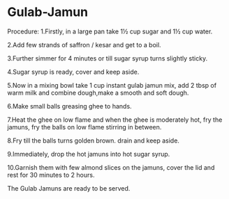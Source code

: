 # Gulab-Jamun
Procedure: 1.Firstly, in a large pan take 1½ cup sugar and 1½ cup water.

2.Add few strands of saffron / kesar and get to a boil.

3.Further simmer for 4 minutes or till sugar syrup turns slightly sticky.

4.Sugar syrup is ready, cover and keep aside.

5.Now in a mixing bowl take 1 cup instant gulab jamun mix, add 2 tbsp of warm milk and combine dough,make a smooth and soft dough.

6.Make small balls greasing ghee to hands.

7.Heat the ghee on low flame and when the ghee is moderately hot, fry the jamuns, fry the balls on low flame stirring in between.

8.Fry till the balls turns golden brown. drain and keep aside.

9.Immediately, drop the hot jamuns into hot sugar syrup.

10.Garnish them with few almond slices on the jamuns, cover the lid and rest for 30 minutes to 2 hours.

The Gulab Jamuns are ready to be served.

